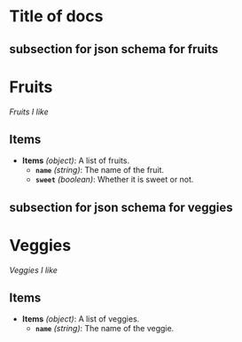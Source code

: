 # Title of docs

## subsection for json schema for fruits
<!--- fruits:START -->
# Fruits

*Fruits I like*

## Items

- **Items** *(object)*: A list of fruits.
  - **`name`** *(string)*: The name of the fruit.
  - **`sweet`** *(boolean)*: Whether it is sweet or not.
<!--- fruits:END -->

## subsection for json schema for veggies
<!--- veggies:START -->
# Veggies

*Veggies I like*

## Items

- **Items** *(object)*: A list of veggies.
  - **`name`** *(string)*: The name of the veggie.
<!--- veggies:END -->